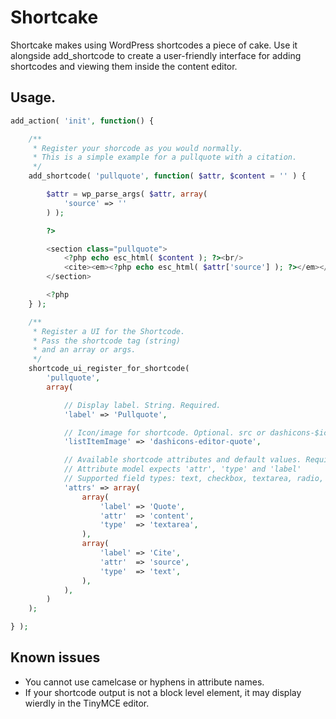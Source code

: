 Shortcake
============

Shortcake makes using WordPress shortcodes a piece of cake. Use it alongside add_shortcode to create a user-friendly interface for adding shortcodes and viewing them inside the content editor.

## Usage.

```php
add_action( 'init', function() {

	/**
	 * Register your shorcode as you would normally.
	 * This is a simple example for a pullquote with a citation.
	 */
	add_shortcode( 'pullquote', function( $attr, $content = '' ) {

		$attr = wp_parse_args( $attr, array(
			'source' => ''
		) );

		?>

		<section class="pullquote">
			<?php echo esc_html( $content ); ?><br/>
			<cite><em><?php echo esc_html( $attr['source'] ); ?></em></cite>
		</section>

		<?php
	} );

	/**
	 * Register a UI for the Shortcode.
	 * Pass the shortcode tag (string)
	 * and an array or args.
	 */
	shortcode_ui_register_for_shortcode(
		'pullquote',
		array(

			// Display label. String. Required.
			'label' => 'Pullquote',

			// Icon/image for shortcode. Optional. src or dashicons-$icon. Defaults to carrot.
			'listItemImage' => 'dashicons-editor-quote',

			// Available shortcode attributes and default values. Required. Array.
			// Attribute model expects 'attr', 'type' and 'label'
			// Supported field types: text, checkbox, textarea, radio, select, email, url, number, and date.
			'attrs' => array(
				array(
					'label' => 'Quote',
					'attr'  => 'content',
					'type'  => 'textarea',
				),
				array(
					'label' => 'Cite',
					'attr'  => 'source',
					'type'  => 'text',
				),
			),
		)
	);

} );
````

## Known issues

* You cannot use camelcase or hyphens in attribute names.
* If your shortcode output is not a block level element, it may display wierdly in the TinyMCE editor.

